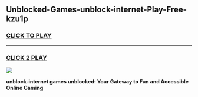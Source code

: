 
## Unblocked-Games-unblock-internet-Play-Free-kzu1p
<h3>
<a href="https://premium76.site?title=unblock-internet&ref=20M">CLICK TO PLAY</a></h3>
<hr>

<h3>
<a href="https://premium76.site?title=unblock-internet&ref=20M">CLICK 2 PLAY</a>
  
</h3>

<a href="https://premium76.site?title=unblock-internet&ref=19M"><img src="https://clearcache.store/games.png"></a>


**unblock-internet games unblocked: Your Gateway to Fun and Accessible Online Gaming**
